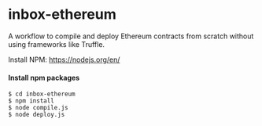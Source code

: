 # inbox-ethereum
A workflow to compile and deploy Ethereum contracts from scratch without using frameworks like Truffle. 

Install NPM: https://nodejs.org/en/

####  Install npm packages

```
$ cd inbox-ethereum
$ npm install
$ node compile.js
$ node deploy.js
```

